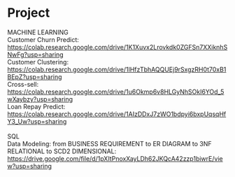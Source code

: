 # Project
MACHINE LEARNING <br />
Customer Churn Predict: https://colab.research.google.com/drive/1K1Xuvx2Lrovkdk0ZGFSn7XXiknhSNwFg?usp=sharing <br />
Customer Clustering: https://colab.research.google.com/drive/1lHfzTbhAQQUEj9rSxgzRH0t70xB1BEpZ?usp=sharing <br />
Cross-sell: https://colab.research.google.com/drive/1u6Okmp6v8HLGyNhSOkI6YOd_5wXaybzy?usp=sharing <br />
Loan Repay Predict: https://colab.research.google.com/drive/1AIzDDxJ7zWO1bdpyi6bxpUqsqHfY3_Uw?usp=sharing<br />
<br />
SQL <br />
Data Modeling: from BUSINESS REQUIREMENT to ER DIAGRAM to 3NF RELATIONAL to SCD2 DIMENSIONAL: https://drive.google.com/file/d/1pXItPnoxXayLDh62JKQcA42zzp1biwrE/view?usp=sharing
